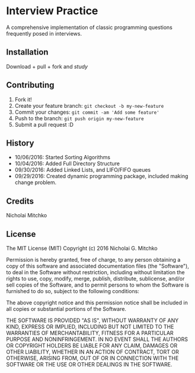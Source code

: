 # Interview Practice
A comprehensive implementation of classic programming questions frequently posed in interviews.
## Installation
Download + pull + fork and *study*
## Contributing
1. Fork it!
2. Create your feature branch: `git checkout -b my-new-feature`
3. Commit your changes: `git commit -am 'Add some feature'`
4. Push to the branch: `git push origin my-new-feature`
5. Submit a pull request :D

## History
* 10/06/2016: Started Sorting Algorithms
* 10/04/2016: Added Full Directory Structure
* 09/30/2016: Added Linked Lists, and LIFO/FIFO queues
* 09/29/2016: Created dynamic programming package, included making change problem.
## Credits
Nicholai Mitchko

## License

The MIT License (MIT)
Copyright (c) 2016 Nicholai G. Mitchko

Permission is hereby granted, free of charge, to any person obtaining a copy of this software and associated documentation files (the "Software"), to deal in the Software without restriction, including without limitation the rights to use, copy, modify, merge, publish, distribute, sublicense, and/or sell copies of the Software, and to permit persons to whom the Software is furnished to do so, subject to the following conditions:

The above copyright notice and this permission notice shall be included in all copies or substantial portions of the Software.

THE SOFTWARE IS PROVIDED "AS IS", WITHOUT WARRANTY OF ANY KIND, EXPRESS OR IMPLIED, INCLUDING BUT NOT LIMITED TO THE WARRANTIES OF MERCHANTABILITY, FITNESS FOR A PARTICULAR PURPOSE AND NONINFRINGEMENT. IN NO EVENT SHALL THE AUTHORS OR COPYRIGHT HOLDERS BE LIABLE FOR ANY CLAIM, DAMAGES OR OTHER LIABILITY, WHETHER IN AN ACTION OF CONTRACT, TORT OR OTHERWISE, ARISING FROM, OUT OF OR IN CONNECTION WITH THE SOFTWARE OR THE USE OR OTHER DEALINGS IN THE SOFTWARE.